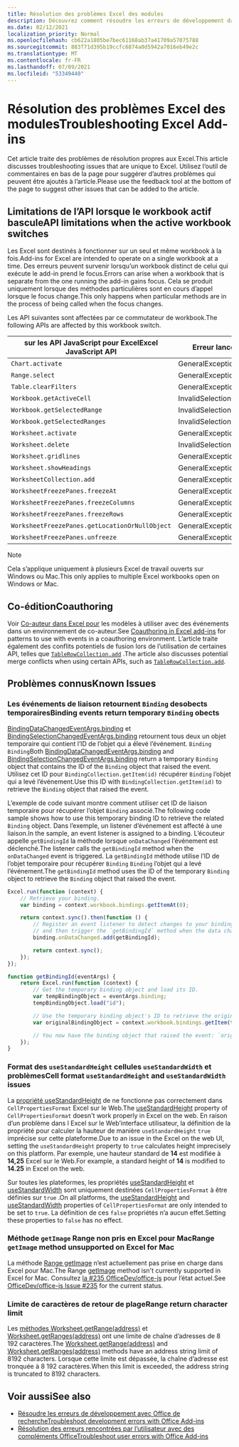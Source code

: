 ```yaml
---
title: Résolution des problèmes Excel des modules
description: Découvrez comment résoudre les erreurs de développement dans les Excel de développement.
ms.date: 02/12/2021
localization_priority: Normal
ms.openlocfilehash: cb622a1805be7bec61168ab37a41709a57075788
ms.sourcegitcommit: 883f71d395b19ccfc6874a0d5942a7016eb49e2c
ms.translationtype: MT
ms.contentlocale: fr-FR
ms.lasthandoff: 07/09/2021
ms.locfileid: "53349440"
---
```

# <a name="troubleshooting-excel-add-ins"></a><span data-ttu-id="7b155-103">Résolution des problèmes Excel des modules</span><span class="sxs-lookup"><span data-stu-id="7b155-103">Troubleshooting Excel Add-ins</span></span>

<span data-ttu-id="7b155-104">Cet article traite des problèmes de résolution propres aux Excel.</span><span class="sxs-lookup"><span data-stu-id="7b155-104">This article discusses troubleshooting issues that are unique to Excel.</span></span> <span data-ttu-id="7b155-105">Utilisez l’outil de commentaires en bas de la page pour suggérer d’autres problèmes qui peuvent être ajoutés à l’article.</span><span class="sxs-lookup"><span data-stu-id="7b155-105">Please use the feedback tool at the bottom of the page to suggest other issues that can be added to the article.</span></span>

## <a name="api-limitations-when-the-active-workbook-switches"></a><span data-ttu-id="7b155-106">Limitations de l’API lorsque le workbook actif bascule</span><span class="sxs-lookup"><span data-stu-id="7b155-106">API limitations when the active workbook switches</span></span>

<span data-ttu-id="7b155-107">Les Excel sont destinés à fonctionner sur un seul et même workbook à la fois.</span><span class="sxs-lookup"><span data-stu-id="7b155-107">Add-ins for Excel are intended to operate on a single workbook at a time.</span></span> <span data-ttu-id="7b155-108">Des erreurs peuvent survenir lorsqu’un workbook distinct de celui qui exécute le add-in prend le focus.</span><span class="sxs-lookup"><span data-stu-id="7b155-108">Errors can arise when a workbook that is separate from the one running the add-in gains focus.</span></span> <span data-ttu-id="7b155-109">Cela se produit uniquement lorsque des méthodes particulières sont en cours d’appel lorsque le focus change.</span><span class="sxs-lookup"><span data-stu-id="7b155-109">This only happens when particular methods are in the process of being called when the focus changes.</span></span>

<span data-ttu-id="7b155-110">Les API suivantes sont affectées par ce commutateur de workbook.</span><span class="sxs-lookup"><span data-stu-id="7b155-110">The following APIs are affected by this workbook switch.</span></span>

|<span data-ttu-id="7b155-111">sur les API JavaScript pour Excel</span><span class="sxs-lookup"><span data-stu-id="7b155-111">Excel JavaScript API</span></span> | <span data-ttu-id="7b155-112">Erreur lancée</span><span class="sxs-lookup"><span data-stu-id="7b155-112">Error thrown</span></span> |
|--|--|
| `Chart.activate` | <span data-ttu-id="7b155-113">GeneralException</span><span class="sxs-lookup"><span data-stu-id="7b155-113">GeneralException</span></span> |
| `Range.select` | <span data-ttu-id="7b155-114">GeneralException</span><span class="sxs-lookup"><span data-stu-id="7b155-114">GeneralException</span></span> |
| `Table.clearFilters` | <span data-ttu-id="7b155-115">GeneralException</span><span class="sxs-lookup"><span data-stu-id="7b155-115">GeneralException</span></span> |
| `Workbook.getActiveCell`  | <span data-ttu-id="7b155-116">InvalidSelection</span><span class="sxs-lookup"><span data-stu-id="7b155-116">InvalidSelection</span></span>|
| `Workbook.getSelectedRange` | <span data-ttu-id="7b155-117">InvalidSelection</span><span class="sxs-lookup"><span data-stu-id="7b155-117">InvalidSelection</span></span>|
| `Workbook.getSelectedRanges`  | <span data-ttu-id="7b155-118">InvalidSelection</span><span class="sxs-lookup"><span data-stu-id="7b155-118">InvalidSelection</span></span>|
| `Worksheet.activate` | <span data-ttu-id="7b155-119">GeneralException</span><span class="sxs-lookup"><span data-stu-id="7b155-119">GeneralException</span></span> |
| `Worksheet.delete`  | <span data-ttu-id="7b155-120">InvalidSelection</span><span class="sxs-lookup"><span data-stu-id="7b155-120">InvalidSelection</span></span>|
| `Worksheet.gridlines` | <span data-ttu-id="7b155-121">GeneralException</span><span class="sxs-lookup"><span data-stu-id="7b155-121">GeneralException</span></span> |
| `Worksheet.showHeadings` | <span data-ttu-id="7b155-122">GeneralException</span><span class="sxs-lookup"><span data-stu-id="7b155-122">GeneralException</span></span> |
| `WorksheetCollection.add` | <span data-ttu-id="7b155-123">GeneralException</span><span class="sxs-lookup"><span data-stu-id="7b155-123">GeneralException</span></span> |
| `WorksheetFreezePanes.freezeAt` | <span data-ttu-id="7b155-124">GeneralException</span><span class="sxs-lookup"><span data-stu-id="7b155-124">GeneralException</span></span> |
| `WorksheetFreezePanes.freezeColumns` | <span data-ttu-id="7b155-125">GeneralException</span><span class="sxs-lookup"><span data-stu-id="7b155-125">GeneralException</span></span> |
| `WorksheetFreezePanes.freezeRows` | <span data-ttu-id="7b155-126">GeneralException</span><span class="sxs-lookup"><span data-stu-id="7b155-126">GeneralException</span></span> |
| `WorksheetFreezePanes.getLocationOrNullObject`| <span data-ttu-id="7b155-127">GeneralException</span><span class="sxs-lookup"><span data-stu-id="7b155-127">GeneralException</span></span> |
| `WorksheetFreezePanes.unfreeze` | <span data-ttu-id="7b155-128">GeneralException</span><span class="sxs-lookup"><span data-stu-id="7b155-128">GeneralException</span></span> |

> [!NOTE]
> <span data-ttu-id="7b155-129">Cela s’applique uniquement à plusieurs Excel de travail ouverts sur Windows ou Mac.</span><span class="sxs-lookup"><span data-stu-id="7b155-129">This only applies to multiple Excel workbooks open on Windows or Mac.</span></span>

## <a name="coauthoring"></a><span data-ttu-id="7b155-130">Co-édition</span><span class="sxs-lookup"><span data-stu-id="7b155-130">Coauthoring</span></span>

<span data-ttu-id="7b155-131">Voir [Co-auteur dans Excel pour](co-authoring-in-excel-add-ins.md) les modèles à utiliser avec des événements dans un environnement de co-auteur.</span><span class="sxs-lookup"><span data-stu-id="7b155-131">See [Coauthoring in Excel add-ins](co-authoring-in-excel-add-ins.md) for patterns to use with events in a coauthoring environment.</span></span> <span data-ttu-id="7b155-132">L’article traite également des conflits potentiels de fusion lors de l’utilisation de certaines API, telles que [`TableRowCollection.add`](/javascript/api/excel/excel.tablerowcollection#add-index--values-) .</span><span class="sxs-lookup"><span data-stu-id="7b155-132">The article also discusses potential merge conflicts when using certain APIs, such as [`TableRowCollection.add`](/javascript/api/excel/excel.tablerowcollection#add-index--values-).</span></span>

## <a name="known-issues"></a><span data-ttu-id="7b155-133">Problèmes connus</span><span class="sxs-lookup"><span data-stu-id="7b155-133">Known Issues</span></span>

### <a name="binding-events-return-temporary-binding-obects"></a><span data-ttu-id="7b155-134">Les événements de liaison retournent `Binding` desobects temporaires</span><span class="sxs-lookup"><span data-stu-id="7b155-134">Binding events return temporary `Binding` obects</span></span>

<span data-ttu-id="7b155-135">[BindingDataChangedEventArgs.binding](/javascript/api/excel/excel.bindingdatachangedeventargs#binding) et [BindingSelectionChangedEventArgs.binding](/javascript/api/excel/excel.bindingselectionchangedeventargs#binding) retournent tous deux un objet temporaire qui contient l’ID de l’objet qui a élevé l’événement. `Binding` `Binding`</span><span class="sxs-lookup"><span data-stu-id="7b155-135">Both [BindingDataChangedEventArgs.binding](/javascript/api/excel/excel.bindingdatachangedeventargs#binding) and [BindingSelectionChangedEventArgs.binding](/javascript/api/excel/excel.bindingselectionchangedeventargs#binding) return a temporary `Binding` object that contains the ID of the `Binding` object that raised the event.</span></span> <span data-ttu-id="7b155-136">Utilisez cet ID pour `BindingCollection.getItem(id)` récupérer `Binding` l’objet qui a levé l’événement.</span><span class="sxs-lookup"><span data-stu-id="7b155-136">Use this ID with `BindingCollection.getItem(id)` to retrieve the `Binding` object that raised the event.</span></span>

<span data-ttu-id="7b155-137">L’exemple de code suivant montre comment utiliser cet ID de liaison temporaire pour récupérer l’objet `Binding` associé.</span><span class="sxs-lookup"><span data-stu-id="7b155-137">The following code sample shows how to use this temporary binding ID to retrieve the related `Binding` object.</span></span> <span data-ttu-id="7b155-138">Dans l’exemple, un listener d’événement est affecté à une liaison.</span><span class="sxs-lookup"><span data-stu-id="7b155-138">In the sample, an event listener is assigned to a binding.</span></span> <span data-ttu-id="7b155-139">L’écouteur appelle `getBindingId` la méthode lorsque `onDataChanged` l’événement est déclenché.</span><span class="sxs-lookup"><span data-stu-id="7b155-139">The listener calls the `getBindingId` method when the `onDataChanged` event is triggered.</span></span> <span data-ttu-id="7b155-140">La `getBindingId` méthode utilise l’ID de l’objet temporaire pour récupérer `Binding` `Binding` l’objet qui a levé l’événement.</span><span class="sxs-lookup"><span data-stu-id="7b155-140">The `getBindingId` method uses the ID of the temporary `Binding` object to retrieve the `Binding` object that raised the event.</span></span>

```js
Excel.run(function (context) {
    // Retrieve your binding.
    var binding = context.workbook.bindings.getItemAt(0);

    return context.sync().then(function () {
        // Register an event listener to detect changes to your binding
        // and then trigger the `getBindingId` method when the data changes. 
        binding.onDataChanged.add(getBindingId);

        return context.sync();
    });
});

function getBindingId(eventArgs) {
    return Excel.run(function (context) {
        // Get the temporary binding object and load its ID. 
        var tempBindingObject = eventArgs.binding;
        tempBindingObject.load("id");

        // Use the temporary binding object's ID to retrieve the original binding object. 
        var originalBindingObject = context.workbook.bindings.getItem(tempBindingObject.id);

        // You now have the binding object that raised the event: `originalBindingObject`. 
    });
}
```

### <a name="cell-format-usestandardheight-and-usestandardwidth-issues"></a><span data-ttu-id="7b155-141">Format des `useStandardHeight` cellules `useStandardWidth` et problèmes</span><span class="sxs-lookup"><span data-stu-id="7b155-141">Cell format `useStandardHeight` and `useStandardWidth` issues</span></span>

<span data-ttu-id="7b155-142">La [propriété useStandardHeight](/javascript/api/excel/excel.cellpropertiesformat#useStandardHeight) de ne fonctionne pas correctement dans `CellPropertiesFormat` Excel sur le Web.</span><span class="sxs-lookup"><span data-stu-id="7b155-142">The [useStandardHeight](/javascript/api/excel/excel.cellpropertiesformat#useStandardHeight) property of `CellPropertiesFormat` doesn't work properly in Excel on the web.</span></span> <span data-ttu-id="7b155-143">En raison d’un problème dans l Excel sur le Web’interface utilisateur, la définition de la propriété pour calculer la hauteur de manière `useStandardHeight` `true` imprécise sur cette plateforme.</span><span class="sxs-lookup"><span data-stu-id="7b155-143">Due to an issue in the Excel on the web UI, setting the `useStandardHeight` property to `true` calculates height imprecisely on this platform.</span></span> <span data-ttu-id="7b155-144">Par exemple, une hauteur standard de **14** est modifiée à **14,25** Excel sur le Web.</span><span class="sxs-lookup"><span data-stu-id="7b155-144">For example, a standard height of **14** is modified to **14.25** in Excel on the web.</span></span>

<span data-ttu-id="7b155-145">Sur toutes les plateformes, les propriétés [useStandardHeight](/javascript/api/excel/excel.cellpropertiesformat#useStandardHeight) et [useStandardWidth](/javascript/api/excel/excel.cellpropertiesformat#useStandardWidth) sont uniquement destinées `CellPropertiesFormat` à être définies sur `true` .</span><span class="sxs-lookup"><span data-stu-id="7b155-145">On all platforms, the [useStandardHeight](/javascript/api/excel/excel.cellpropertiesformat#useStandardHeight) and [useStandardWidth](/javascript/api/excel/excel.cellpropertiesformat#useStandardWidth) properties of `CellPropertiesFormat` are only intended to be set to `true`.</span></span> <span data-ttu-id="7b155-146">La définition de ces `false` propriétés n’a aucun effet.</span><span class="sxs-lookup"><span data-stu-id="7b155-146">Setting these properties to `false` has no effect.</span></span> 

### <a name="range-getimage-method-unsupported-on-excel-for-mac"></a><span data-ttu-id="7b155-147">Méthode `getImage` Range non pris en Excel pour Mac</span><span class="sxs-lookup"><span data-stu-id="7b155-147">Range `getImage` method unsupported on Excel for Mac</span></span>

<span data-ttu-id="7b155-148">La méthode [Range getImage](/javascript/api/excel/excel.range#getImage__) n’est actuellement pas prise en charge dans Excel pour Mac.</span><span class="sxs-lookup"><span data-stu-id="7b155-148">The Range [getImage](/javascript/api/excel/excel.range#getImage__) method isn't currently supported in Excel for Mac.</span></span> <span data-ttu-id="7b155-149">Consultez [la #235 OfficeDev/office-js](https://github.com/OfficeDev/office-js/issues/235) pour l’état actuel.</span><span class="sxs-lookup"><span data-stu-id="7b155-149">See [OfficeDev/office-js Issue #235](https://github.com/OfficeDev/office-js/issues/235) for the current status.</span></span>

### <a name="range-return-character-limit"></a><span data-ttu-id="7b155-150">Limite de caractères de retour de plage</span><span class="sxs-lookup"><span data-stu-id="7b155-150">Range return character limit</span></span>

<span data-ttu-id="7b155-151">Les [méthodes Worksheet.getRange(address)](/javascript/api/excel/excel.worksheet#getRange_address_) et [Worksheet.getRanges(address)](/javascript/api/excel/excel.worksheet#getRanges_address_) ont une limite de chaîne d’adresses de 8 192 caractères.</span><span class="sxs-lookup"><span data-stu-id="7b155-151">The [Worksheet.getRange(address)](/javascript/api/excel/excel.worksheet#getRange_address_) and [Worksheet.getRanges(address)](/javascript/api/excel/excel.worksheet#getRanges_address_) methods have an address string limit of 8192 characters.</span></span> <span data-ttu-id="7b155-152">Lorsque cette limite est dépassée, la chaîne d’adresse est tronquée à 8 192 caractères.</span><span class="sxs-lookup"><span data-stu-id="7b155-152">When this limit is exceeded, the address string is truncated to 8192 characters.</span></span>

## <a name="see-also"></a><span data-ttu-id="7b155-153">Voir aussi</span><span class="sxs-lookup"><span data-stu-id="7b155-153">See also</span></span>

- [<span data-ttu-id="7b155-154">Résoudre les erreurs de développement avec Office de recherche</span><span class="sxs-lookup"><span data-stu-id="7b155-154">Troubleshoot development errors with Office Add-ins</span></span>](../testing/troubleshoot-development-errors.md)
- [<span data-ttu-id="7b155-155">Résolution des erreurs rencontrées par l’utilisateur avec des compléments Office</span><span class="sxs-lookup"><span data-stu-id="7b155-155">Troubleshoot user errors with Office Add-ins</span></span>](../testing/testing-and-troubleshooting.md)
